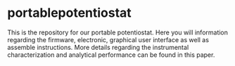 # portablepotentiostat
This is the repository for our portable potentiostat. Here you will information regarding the firmware, electronic, graphical user interface as well as assemble instructions. More details regarding the instrumental characterization and analytical performance can be found in this paper.
